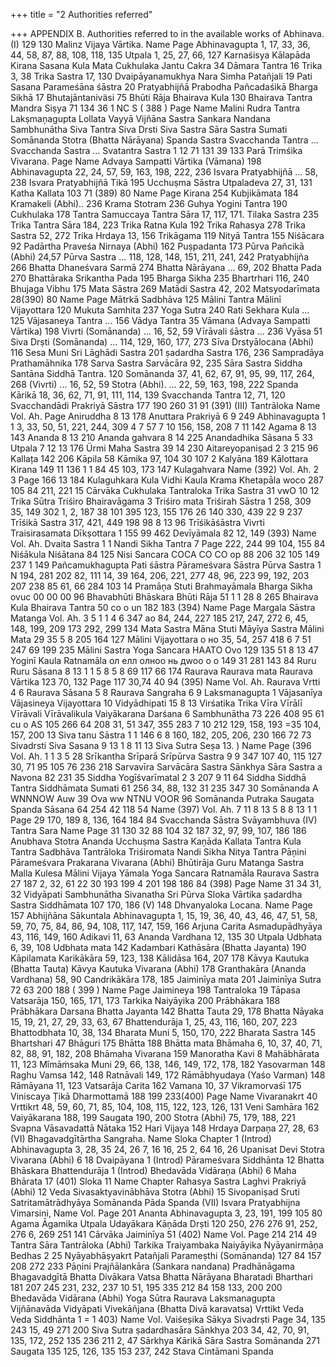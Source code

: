 +++
title = "2 Authorities referred"

+++
APPENDIX B. 
Authorities referred to in the available works of Abhinava. 
(I) 
129 130 
Malinz Vijaya Vārtika. 
Name 
Page Abhinavagupta 1, 17, 33, 36, 44, 58, 87, 88, 108, 118, 135 Utpala 
1, 25, 27, 66, 127 Karnaśisya Kālapāda Kirana Sasana Kula Mata Cukhulaka Jantu Cakra 
34 Dāmara Tantra 
16 
Trika 
3, 38 
Trika Sastra 
17, 130 Dvaipāyanamukhya Nara Simha Patañjali 
19 Pati Sasana Parameśāna śāstra 
20 
Pratyabhijñā Prabodha Pañcadaśikā Bharga Sikhā 
17 Bhutajāntaniväsi 
75 
Bhūti Rāja Bhairava Kula 
130 
Bhairava Tantra Mandra Siṣya 
71 
134 
36 
1 
NC S 
( 388 ) 
Page 
Name 
Malini Rudra Tantra Lakṣmaņagupta 
Lollata Vayyā Vijñāna Sastra Sankara Nandana Sambhunātha Siva Tantra Siva Drsti Siva Sastra Sāra Sastra Sumati Somānanda Stotra (Bhatta Nārāyana) Spanda Sastra Svacchanda Tantra ... Svacchanda Sastra ... Svatantra Sastra 
1 
12 
71 131 
39 133 
Parā Trimśika Vivarana. 
Page 
Name Advaya Sampatti Vārtika (Vāmana) 
198 
Abhinavagupta 
22, 24, 57, 59, 163, 198, 222, 236 Isvara Pratyabhijñā ... 
58, 238 Isvara Pratyabhijñā Tikā 
195 Ucchuṣma Sāstra Utpaladeva 
27, 31, 131 Katha Kallata 
103 
71 
(389) 
80 
Name 
Page Kirana 
254 Kubjikāmata 
184 Kramakeli (Abhi).. 
236 Krama Stotram 
236 Guhya Yogini Tantra 
190 Cukhulaka 
178 Tantra Samuccaya Tantra Sāra 
17, 117, 171. Tilaka Sastra 
235 Trika Tantra Sāra 
184, 223 Trika Ratna Kula 
192 Trika Rahasya 
278 Trika Sastra 
52, 272 Trika Hrdaya 
13, 156 Trikāgama 
119 Nityā Tantra 
155 Niśācara 
92 Padārtha Praveśa Nirnaya (Abhi) 
162 Puṣpadanta 
173 Pūrva Pañcikā (Abhi) 
24,57 Pūrva Sastra ... 118, 128, 148, 151, 211, 241, 242 Pratyabhijña 
266 Bhatta Dhaneśvara Sarmā 
274 Bhatta Nārāyana ... 
69, 202 Bhatta Pada 
270 Bhattāraka Srikantha Pada 
195 Bharga Sikha 
235 Bhartrhari 
116, 240 Bhujaga Vibhu 
175 Mata Sāstra 
269 Matādi Sastra 
42, 202 Matsyodarīmata 
28(390) 
80 
Name 
Page 
Mātrkā Sadbhāva 
125 Mālini Tantra Mālinī Vijayottara 
120 
Mukuta Samhita 
237 
Yoga Sutra 
240 Rati Sekhara Kula ... 
125 
Vājasaneya Tantra ... 
156 
Vādya Tantra 
35 
Vāmana (Advaya Sampatti Vārtika) 
198 
Vivrti (Somānanda) ... 
16, 52, 59 Vīrāvali śāstra ... 
236 
Vyāsa 
51 Siva Drṣti (Somānanda) ... 114, 129, 160, 177, 273 Sīva Drstyālocana (Abhi) 
116 
Sesa Muni Sri Lāghādi Sastra 
201 
ṣadardha Sastra 
176, 236 Sampradāya Prathamāhnika 
178 
Sarva Sastra Sarvācāra 
92, 235 
Sāra Sastra Siddha Santāna Siddhā Tantra. 
120 Somānanda 37, 41, 62, 67, 91, 95, 99, 117, 264, 268 (Vivrti) 
... 16, 52, 59 Stotra (Abhi). 
... 22, 59, 163, 198, 222 Spanda Kārikā 
18, 36, 62, 71, 91, 111, 114, 139 Svacchanda Tantra 
12, 71, 120 Svacchandādi Prakriyā Sāstra 
177 
190 
260 
31 
91 
(391) 
(III) 
Tantrāloka 
Name 
Vol. Ah. 
Page 
Aniruddha 
8 13 
178 Anuttara Prakriyā 6 9 
249 Abhinavagupta 1 1 3, 33, 50, 51, 221, 244, 309 
4 7 
57 7 10 
156, 158, 208 7 11 
142 
Agama 
8 13 
143 Ananda 
8 13 
210 
Ananda gahvara 
8 14 
225 Anandadhika Sāsana 5 
33 
Utpala 
7 12 13 
176 Ürmi Maha Sastra 
39 14 
230 Aitareyopaniṣad 
2 3 
215 
96 Kallața 
142 
206 
Kāpila 
58 Kāmika 
97, 104 
30 
107 
2 
Kalyāna 
189 
Kālottara Kirana 
149 11 136 
1 
1 
84 
45 
103, 173 
147 
Kulagahvara 
Name 
(392) Vol. Ah. 2 3 
Page 166 
13 
184 
Kulaguhkara Kula Vidhi Kaula Krama Khetapāla 
woco 
287 105 
84 
211, 221 
15 
Cārvāka Cukhulaka Tantraloka Trika Sastra 
31 
vwO 
10 
12 
Trika Sūtra Triśiro Bhairavāgama 3 Triśiro mata Triśirah Sāstra 1 
258, 309 35, 149 
302 1, 2, 187 
38 101 
395 123, 155 
176 
26 
140 330, 439 
22 
9 
237 
Trīśikā Sastra 
317, 421, 449 
198 98 
8 
13 
96 
Trīśikāśāstra Vivrti Traisirasamata Dīkṣottara 
1 
155 
99 
462 
Devīyāmala 
82 
12, 149 
(393) 
Name 
Vol. Ah. 
Dvaita Sastra 1 1 Nandi Sikha Tantra 7 
Page 222, 244 
99 
104, 155 
84 
Niśākula Niśātana 
84 
125 
Nisi Sancara 
COCA CO CO op 
88 206 
32 105 
149 
237 
1 
149 
Pañcamukhagupta Pati śāstra Pārameśvara Sāstra Pūrva Sastra 
1 
N 
194, 281 
202 82, 111 
14, 39 164, 206, 221, 277 
48, 96, 223 99, 192, 203 
207 238 
85 61, 66 
284 103 
14 
Pramāņa Stuti Brahmayāmala Bharga Sikha 
ovuc 00 00 00 
96 
Bhavabhūti Bhāskara Bhūti Rāja 
51 
1 
1 
28 
8 
265 
Bhairava Kula Bhairava Tantra 
50 
co o un 
182 
183 
(394) 
Name 
Page 
Margala Sāstra Matanga 
Vol. Ah. 
3 5 1 1 4 6 
347 
ao 
84, 244, 227 
185 217, 247, 272 6, 45, 148, 199, 209 
173 
292, 299 
134 
Mata Sastra Māna Stuti Māyīya Sastra Mālini Mata 
29 
35 
5 
8 
205 164 
127 
Mālini Vijayottara 
o но 
35, 54, 257 
418 
6 7 
51 247 
69 
199 
235 
Mālini Sastra Yoga Sancara 
HAATO Ovo 
129 135 
51 
8 13 47 
Yoginī Kaula Ratnamāla 
ол елл олноо нь дwoo o o 
149 
31 281 143 
84 
Ruru Ruru Sāsana 
8 13 1 1 5 8 
5 8 69 
117 66 174 
Raurava Raurava mata Raurava Vārtika 
123 
70, 132 
Page 
117 
30,74 
40 
94 
(395) 
Name 
Vol. Ah. Raurava Vrtti 4 6 Raurava Sāsana 5 8 Raurava Sangraha 6 9 Laksmanagupta 1 
Vājasanīya Vājasineya Vijayottara 
10 Vidyādhipati 
15 
8 13 Virśatika Trika Vīra Vīrālī Vīrāvali Vīrāvalikula Vaiyākarana Darśana 6 Sambhunātha 
73 226 408 95 
61 
cu o AS 
105 266 
64 208 31, 51 347, 355 
283 
7 
10 
212 129, 158, 193 
=35 104, 157, 200 
13 
Siva tanu Sāstra 
1 
1 
146 
6 8 
160, 182, 205, 206, 230 
166 72 73 
Sivadrsti Siva Sasana 
9 13 1 8 11 13 
Siva Sutra Seṣa 
13. 
) 
Name 
Page 
(396 Vol. Ah. 1 1 3 5 
28 
Srīkantha 
Srīparā Srīpūrva Sastra 
9 9 
347 
107 40, 115 
127 30, 71 
95 105 
76 236 218 
Sarvavīra Sarvācāra Sastra Sānkhya Sāra Sastra 
a Navona 
82 
231 35 
Siddha Yogīśvarīmatal 
2 3 
207 
9 11 
64 
Siddha Siddhā Tantra 
Siddhāmata Sumati 
61 
256 34, 88, 132 
31 235 347 30 
Somānanda 
A WNNNOW Auw 
39 
Ova ww NTNU VOOR 
96 
Somānanda Putraka Saugata Spanda Sāsana 
64 
254 
42 
118 
54 
Name 
(397) Vol. Ah. 
7 11 8 13 5 8 8 13 1 1 
Page 
29 170, 189 8, 136, 164 
184 84 
Svacchanda Sāstra 
Svāyambhuva 
(IV) 
Tantra Sara 
Name 
Page 
31 
130 32 
88 104 
32 
187 
32, 97, 99, 107, 186 
186 
Anubhava Stotra Ananda Ucchuṣma Sastra Kaņāda Kallata Tantra Kula Tantra Sadbhāva Tantrāloka Triśiromata Nandi Sikha Nitya Tantra Pāņini Pārameśvara Prakarana Vivarana (Abhi) Bhūtirāja Guru Matanga Sastra Malla Kulesa Mālini Vijaya 
Yāmala Yoga Sancara Ratnamāla Raurava Sastra 
27 
187 2, 32, 61 
22 
30 193 
199 
4 
201 
198 186 
84 
(398) 
Page 
Name 
31 
34 
31, 32 
Vidyāpati Sambhunātha Sivanatha Sri Pūrva Sloka Vārtika ṣadardha Sastra Siddhāmata 
107 
170, 186 
(V) 
148 
Dhvanyaloka Locana. 
Name 
Page 
157 Abhijñāna Sākuntala Abhinavagupta 1, 15, 19, 36, 40, 43, 46, 47, 51, 58, 59, 70, 
75, 84, 86, 94, 108, 117, 147, 159, 166 Arjuna Carita Asmadupādhyāya 
43, 116, 149, 160 
Adikavi 
11, 63 
Ananda Vardhana 
12, 135 
30 Utpala Udbhata 
6, 39, 108 
Udbhata mata 
142 Kadambari Kathāsāra (Bhatta Jayanta) 
190 Kāpilamata Karikākāra 
59, 123, 138 
Kālidāsa 
164, 207 
178 Kāvya Kautuka (Bhatta Tauta) Kāvya Kautuka Vivarana (Abhi) 
178 
Granthakāra (Ananda Vardhana) 
58, 90 
Candrikākāra 
178, 185 
Jaiminīya mata 
201 
Jaiminīya Sutra 
72 
63 
200 
188 
( 399 ) Name 
Page Jaimineya 
198 Tantraloka 
19 Tāpasa Vatsarāja 
150, 165, 171, 173 Tarkika Naiyāyika 
200 Prābhākara 
188 Prābhākara Darsana Bhatta Jayanta 
142 Bhatta Tauta 
29, 178 Bhatta Nāyaka 
15, 19, 21, 27, 29, 33, 63, 67 Bhattendurāja 
1, 25, 43, 116, 160, 207, 223 Bhattodbhata 
10, 38, 134 Bharata Muni 
5, 150, 170, 222 Bharata Sastra 
145 Bhartshari 
47 Bhāguri 
175 Bhātta 
188 Bhātta mata Bhāmaha 
6, 10, 37, 40, 71, 82, 88, 91, 182, 208 Bhāmaha Vivarana 
159 Manoratha Kavi 
8 Mahābhārata 
11, 123 Mîmāṁsaka Muni 
29, 66, 138, 146, 149, 172, 178, 182 Yasovarman 
148 Raghu Vamsa 
142, 148 Ratnāvali 
149, 172 Rāmābhyudaya (Yaśo Varman) 
148 Rāmāyana 
11, 123 Vatsarāja Carita 
162 Vamana 
10, 37 Vikramorvaśī 
175 Viniscaya Țikā Dharmottamā 
188 
199 
233(400) 
Page 
Name 
Vivaranakrt 
40 Vrttikrt 
48, 59, 60, 71, 85, 104, 108, 115, 
122, 123, 126, 131 Veni Samhāra 
162 
Vaiyākarana 
188, 199 
Saugata 
190, 200 Stotra (Abhi) 
75, 179, 188, 221 Svapna Vāsavadattā Nātaka 
152 Hari Vijaya 
148 
Hrdaya Darpaņa 
27, 28, 63 
(VI) 
Bhagavadgītārtha Sangraha. 
Name 
Sloka 
Chapter 
1 (Introd) 
Abhinavagupta 
3, 28, 35 
24, 26 
7, 16 16, 25 
2, 64 16, 26 
Upanisat Devi Stotra Vivarana (Abhi) 6 
18 
Dvaipāyana 
1 (Introd) Pārameśvara Siddhānta 12 Bhatta Bhāskara Bhattendurāja 
1 (Introd) Bhedavāda Vidāraņa (Abhi) 6 Maha Bhārata 
17 
(401) 
Sloka 
11 
Name 
Chapter Rahasya Sastra Laghvi Prakriyā (Abhi) 
12 Veda Sivasaktyavinābhāva Stotra 
(Abhi) 15 Sivopaniṣad 
Sruti 
Satritamātrādhyāya Somānanda Pāda Spanda 
(VII) 
Isvara Pratyabhijna Vimarsini, 
Name 
Vol. 
Page 
201 
Ananta Abhinavagupta 
3, 23, 191, 199 
105 
80 
Agama Āgamika Utpala Udayākara Kāņāda Drṣti 
120 250, 276 
276 91, 252, 276 
6, 269 
251 141 
Cārvāka Jaiminīya 
51 
(402) 
Name 
Vol. 
Page 
214 
214 
49 
Tantra Sāra Tantrāloka (Abhi) Tarkika Traiyambaka Naiyāyika Nyāyanirmāņa Bedhas 
2 
25 
Nyāyabhāṣyakrt Patañjali Parameṣthi (Somānanda) 
127 
84 157 208 
272 
233 
Pāņini Prajñālankāra (Sankara 
nandana) Pradhānāgama 
Bhagavadgītā Bhatta Divākara Vatsa Bhatta Nārāyana Bharatadi Bharthari 
181 207 
245 231, 232, 237 
10 51, 195 
335 212 
84 
158 133, 200 
200 
Bhedavāda Vidārana (Abhi) Yoga Sūtra Raurava Laksmanagupta Vijñānavāda Vidyāpati Vivekāñjana (Bhatta Divā 
karavatsa) Vrttikt Veda Veda Siddhānta 
1 
= 1 
403) 
Name 
Vol. 
Vaiśeṣika Sākya Sivadrṣti 
Page 34, 135 
243 15, 49 
271 
200 
Siva Sutra ṣadardhasāra Sānkhya 
203 34, 42, 70, 91, 135, 
172, 252 
135 236 211 2, 47 
Sārkhya Kārikā Sāra Sastra Somānanda 
271 
Saugata 
135 125, 126, 135 
153 237, 242 
Stava Cintāmani Spanda 